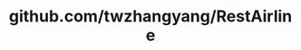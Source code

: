 ---
layout: post
title: github.com/twzhangyang/RestAirline
categories: link
tags: [انگلیسی, برنامه‌نویسی]
---
